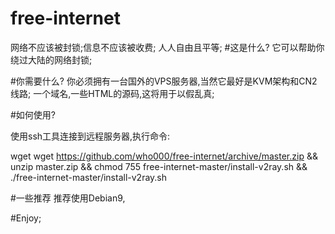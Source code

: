 # free-internet
网络不应该被封锁;信息不应该被收费;
		人人自由且平等;
#这是什么?
它可以帮助你绕过大陆的网络封锁;

#你需要什么?
你必须拥有一台国外的VPS服务器,当然它最好是KVM架构和CN2线路;
一个域名,一些HTML的源码,这将用于以假乱真;

#如何使用?

使用ssh工具连接到远程服务器,执行命令:

wget wget https://github.com/who000/free-internet/archive/master.zip && unzip master.zip && chmod 755 free-internet-master/install-v2ray.sh && ./free-internet-master/install-v2ray.sh

#一些推荐
推荐使用Debian9,

#Enjoy;
